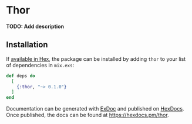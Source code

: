 # Thor

**TODO: Add description**

## Installation

If [available in Hex](https://hex.pm/docs/publish), the package can be installed
by adding `thor` to your list of dependencies in `mix.exs`:

```elixir
def deps do
  [
    {:thor, "~> 0.1.0"}
  ]
end
```

Documentation can be generated with [ExDoc](https://github.com/elixir-lang/ex_doc)
and published on [HexDocs](https://hexdocs.pm). Once published, the docs can
be found at <https://hexdocs.pm/thor>.

